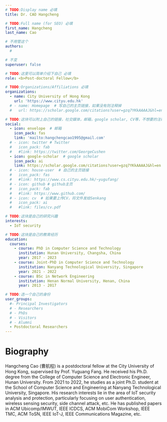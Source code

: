 ```yaml
---
# TODO:Display name 必填
title: Dr. CAO Hangcheng  

# TODO:Full name (for SEO) 必填
first_name: Hangcheng   
last_name: Cao

# 不用管这个
authors:
  # 

# 不变
superuser: false

# TODO:这里可以简单介绍下自己 必填
role: <b>Post-doctoral Fellow</b>

# TODO:Organizations/Affiliations 必填
organizations:
  - name: City University of Hong Kong 
    url: 'https://www.cityu.edu.hk'
  # - name: Homepage  # 写自己的主页链接，如果没有则注释掉
  #   url: https://scholar.google.com/citations?user=gzq7YKkAAAAJ&hl=en

# TODO:这块可以附上自己的链接，社交媒体，邮箱，google scholar, CV等，不想要的注释掉即可
social:
  - icon: envelope  # 邮箱
    icon_pack: fas
    link: 'mailto:hangchengcao1995@gmail.com'
  # - icon: twitter # Twitter
  #   icon_pack: fab  
  #   #link: https://twitter.com/GeorgeCushen
  - icon: google-scholar  # google scholar
    icon_pack: ai
    link: https://scholar.google.com/citations?user=gzq7YKkAAAAJ&hl=en
  # - icon: house-user  # 自己的主页链接
  #   icon_pack: fas
  #   #link: https://www.cs.cityu.edu.hk/~yugufang/
  # - icon: github # github主页
  #   icon_pack: fab   
  #   #link: https://www.github.com/
  # - icon: cv  # 如果要上传CV，将文件发给Senkang
  #   icon_pack: ai
  #   #link: files/cv.pdf

# TODO:这块是自己的研究兴趣
interests:
  - IoT security

# TODO:这块是自己的教育经历
education:
  courses:
    - course: PhD in Computer Science and Technology 
      institution: Hunan University, Changsha, China
      year: 2017 - 2023
    - course: Joint-PhD in Computer Science and Technology 
      institution: Nanyang Technological University, Singapore
      year: 2021 - 2022
    - course: BSc in Network Engineering
      institution: Henan Normal University, Henan, China
      year: 2013 - 2017

# TODO:选一个自己的身份
user_groups:
  #- Principal Investigators
  # - Researchers
  # - PhDs
  # - Visitors
  # - Alumni
  - Postdoctoral Researchers
---
```

<!-- TODO:写自己的Biography -->
# Biography
<!-- <p style="text-align:justify">  -->
Hangcheng Cao (曹航程) is a postdoctoral fellow at the City University of Hong Kong, supervised by Prof. Yuguang Fang. He received his Ph.D. degree from the College of Computer Science and Electronic Engineer, Hunan University. From 2021 to 2022, he studies as a joint Ph.D. student at the School of Computer Science and Engineering at Nanyang Technological University, Singapore. His research interests lie in the area of IoT security analysis and protection, particularly focusing on user authentication, wireless sensing security, side channel attack, etc. He has published papers in ACM Ubicomp/IMWUT, IEEE ICDCS, ACM MobiCom Workshop, IEEE TMC, ACM ToSN, IEEE IoT-J, IEEE Communications Magazine, etc. 

